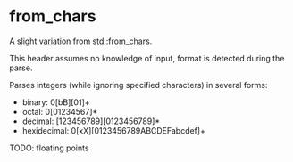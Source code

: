 # from_chars
A slight variation from std::from_chars.

 This header assumes no knowledge of input, format is detected during the parse.

Parses integers (while ignoring specified characters) in several forms:
* binary:      0[bB][01]+
* octal:       0[01234567]*
* decimal:     [123456789][0123456789]*
* hexidecimal: 0[xX][0123456789ABCDEFabcdef]+

TODO:
floating points
